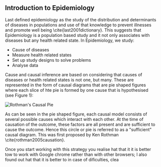 ## Introduction to Epidemiology

Last defined epidemiology as the study of the distribution and determinants of diseases in populations and use of that knowledge to prevent illnesses and promote well being \cite{last2001dictionary}. This suggests that Epidemiology is a population based study and it not only associates with diseases but any health related state. In Epidemiology, we study:

- Cause of diseases
- Measure health related states
- Set up study designs to solve problems
- Analyse data

Cause and causal inference are based on considering that causes of diseases or health related states is not one, but many. These are represented in the form of causal diagrams that are pie shaped figures where each slice of hte pie is formed by one cause that is hypothesised (see Figure 1):

![Rothman's Causal Pie](https://www.cdc.gov/ophss/csels/dsepd/ss1978/lesson1/images/figure1.17.jpg)

As can be seen in the pie shaped figure, each causal model consists of several possible causes which interact with each other. At the time of causation of the outcome, these factors are all present and are sufficient to cause the outcome. Hence this circle or pie is referred to as a "sufficient" causal diagram. This was first proposed by Ken Rothman \cite{rothman2005causation}. 

Once you start working with this strategy you realise hat that it it is better tow to work with Google chrome rather than with other browsers; I also found out hat that it is better to in case of dificulties, clea
